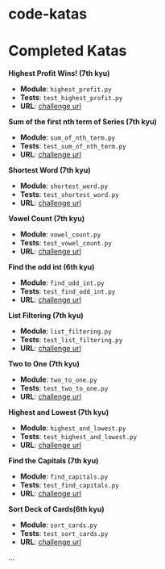 # code-katas

# Completed Katas

**Highest Profit Wins! (7th kyu)**

- **Module**: `highest_profit.py`
- **Tests**: `test_highest_profit.py`
- **URL**: [challenge url](https://www.codewars.com/kata/the-highest-profit-wins/train/python)

**Sum of the first nth term of Series (7th kyu)**

- **Module**: `sum_of_nth_term.py`
- **Tests**: `test_sum_of_nth_term.py`
- **URL**: [challenge url](http://www.codewars.com/kata/sum-of-the-first-nth-term-of-series/train/python)

**Shortest Word (7th kyu)**

- **Module**: `shortest_word.py`
- **Tests**: `test_shortest_word.py`
- **URL**: [challenge url](https://www.codewars.com/kata/shortest-word/train/python)

**Vowel Count (7th kyu)**

- **Module**: `vowel_count.py`
- **Tests**: `test_vowel_count.py`
- **URL**: [challenge url](https://www.codewars.com/kata/vowel-count/train/python)

**Find the odd int (6th kyu)**

- **Module**: `find_odd_int.py`
- **Tests**: `test_find_odd_int.py`
- **URL**: [challenge url](https://www.codewars.com/kata/54da5a58ea159efa38000836/train/python)

**List Filtering (7th kyu)**

- **Module**: `list_filtering.py`
- **Tests**: `test_list_filtering.py`
- **URL**: [challenge url](https://www.codewars.com/kata/list-filtering/train/python)

**Two to One (7th kyu)**

- **Module**: `two_to_one.py`
- **Tests**: `test_two_to_one.py`
- **URL**: [challenge url](https://www.codewars.com/kata/two-to-one/train/python)

**Highest and Lowest (7th kyu)**

- **Module**: `highest_and_lowest.py`
- **Tests**: `test_highest_and_lowest.py`
- **URL**: [challenge url](http://www.codewars.com/kata/554b4ac871d6813a03000035/train/python)

**Find the Capitals (7th kyu)**

- **Module**: `find_capitals.py`
- **Tests**: `test_find_capitals.py`
- **URL**: [challenge url](https://www.codewars.com/kata/539ee3b6757843632d00026b/train/python)

**Sort Deck of Cards(6th kyu)**

- **Module**: `sort_cards.py`
- **Tests**: `test_sort_cards.py`
- **URL**: [challenge url](https://www.codewars.com/kata/sort-deck-of-cards/train/python)


...
